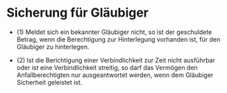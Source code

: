 # Sicherung für Gläubiger

- (1) Meldet sich ein bekannter Gläubiger nicht, so ist der geschuldete Betrag, wenn die Berechtigung zur Hinterlegung vorhanden ist, für den Gläubiger zu hinterlegen.

- (2) Ist die Berichtigung einer Verbindlichkeit zur Zeit nicht ausführbar oder ist eine Verbindlichkeit streitig, so darf das Vermögen den Anfallberechtigten nur ausgeantwortet werden, wenn dem Gläubiger Sicherheit geleistet ist.

